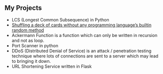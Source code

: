 ## My Projects
 - LCS (Longest Common Subsequence) in Python  
 - [Shuffling a deck of cards without any programming language’s builtin random method](https://medium.com/@shakeelansari63/shuffling-a-deck-of-cards-without-any-programming-languages-builtin-random-method-7f888fc672ce?source=friends_link&sk=d314bc344d3559a729787597a22467e4)  
 - Ackermann Function is a function which can only be written in recursion and not as loop.  
 - Port Scanner in python  
 - DDoS (Distributed Denial of Service) is an attack / penetration testing technique where lots of connections are sent to a server which may lead to bringing it down.  
 - URL Shortening Service written in Flask 